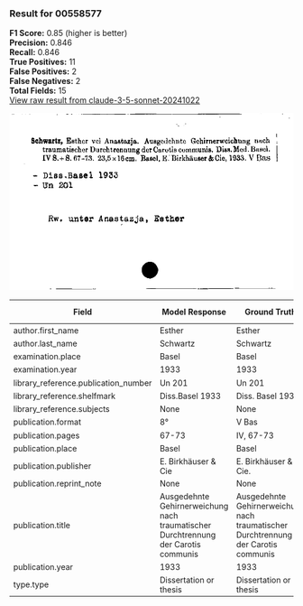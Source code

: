 ### Result for 00558577
**F1 Score:** 0.85 (higher is better)<br>**Precision:** 0.846<br>**Recall:** 0.846<br>**True Positives:** 11<br>**False Positives:** 2<br>**False Negatives:** 2<br>**Total Fields:** 15<br>[View raw result from claude-3-5-sonnet-20241022](https://github.com/RISE-UNIBAS/humanities_data_benchmark/blob/main/results/2025-09-02/T0143/request_T0143_00558577.json)

<img src="https://github.com/RISE-UNIBAS/humanities_data_benchmark/blob/main/benchmarks/zettelkatalog/images/00558577.jpg?raw=true" alt="00558577" width="600px">

| Field | Model Response | Ground Truth | Fuzzy Score | Match |
|-------|----------------|--------------|-------------|-------|
| author.first_name | Esther | Esther | 1.000 | ✅ |
| author.last_name | Schwartz | Schwartz | 1.000 | ✅ |
| examination.place | Basel | Basel | 1.000 | ✅ |
| examination.year | 1933 | 1933 | 1.000 | ✅ |
| library_reference.publication_number | Un 201 | Un 201 | 1.000 | ✅ |
| library_reference.shelfmark | Diss.Basel 1933 | Diss. Basel 1933 | 0.968 | ✅ |
| library_reference.subjects | None | None | 1.000 | ✅ |
| publication.format | 8° | V Bas | 0.000 | ❌ |
| publication.pages | 67-73 | IV, 67-73 | 0.714 | ❌ |
| publication.place | Basel | Basel | 1.000 | ✅ |
| publication.publisher | E. Birkhäuser & Cie | E. Birkhäuser & Cie. | 0.974 | ✅ |
| publication.reprint_note | None | None | 1.000 | ✅ |
| publication.title | Ausgedehnte Gehirnerweichung nach traumatischer Durchtrennung der Carotis communis | Ausgedehnte Gehirnerweichung nach traumatischer Durchtrennung der Carotis communis | 1.000 | ✅ |
| publication.year | 1933 | 1933 | 1.000 | ✅ |
| type.type | Dissertation or thesis | Dissertation or thesis | 1.000 | ✅ |
